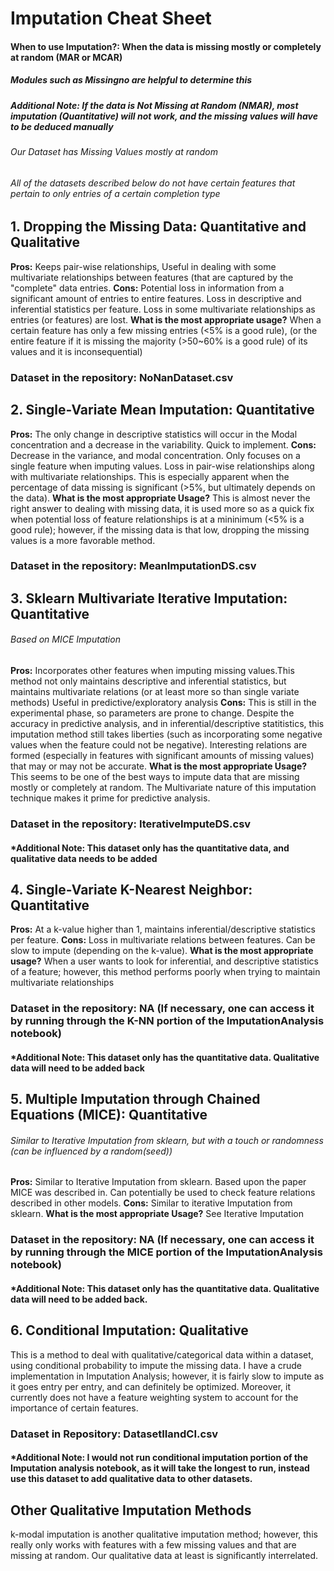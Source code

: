 # Imputation Cheat Sheet
#### When to use Imputation?: When the data is missing mostly or completely at random (MAR or MCAR)
##### Modules such as Missingno are helpful to determine this
##### Additional Note: If the data is Not Missing at Random (NMAR), most imputation (Quantitative) will not work, and the missing values will have to be deduced manually

###### Our Dataset has Missing Values mostly at random
###### All of the datasets described below do not have certain features that pertain to only entries of a certain completion type

## 1. Dropping the Missing Data: Quantitative and Qualitative
<b>Pros:</b> Keeps pair-wise relationships, Useful in dealing with some multivariate relationships between features (that are captured by the "complete" data entries.
<b>Cons:</b> Potential loss in information from a significant amount of entries to entire features. Loss in descriptive and inferential statistics per feature. Loss in some multivariate relationships as entries (or features) are lost.
<b>What is the most appropriate usage?</b> When a certain feature has only a few missing entries (<5% is a good rule), (or the entire feature if it is missing the majority (>50~60% is a good rule) of its values and it is inconsequential)
### Dataset in the repository: NoNanDataset.csv

## 2. Single-Variate Mean Imputation: Quantitative
<b>Pros:</b> The only change in descriptive statistics will occur in the Modal concentration and a decrease in the variability. Quick to implement.
<b>Cons:</b> Decrease in the variance, and modal concentration. Only focuses on a single feature when imputing values. Loss in pair-wise relationships along with multivariate relationships. This is especially apparent when the percentage of data missing is significant (>5%, but ultimately depends on the data).
<b>What is the most appropriate Usage?</b> This is almost never the right answer to dealing with missing data, it is used more so as a quick fix when potential loss of feature relationships is at a mininimum (<5% is a good rule); however, if the missing data is that low, dropping the missing values is a more favorable method.
### Dataset in the repository: MeanImputationDS.csv

## 3. Sklearn Multivariate Iterative Imputation: Quantitative
###### Based on MICE Imputation
<b>Pros:</b> Incorporates other features when imputing missing values.This method not only maintains descriptive and inferential statistics, but maintains multivariate relations (or at least more so than single variate methods) Useful in predictive/exploratory analysis
<b>Cons:</b> This is still in the experimental phase, so parameters are prone to change. Despite the accuracy in predictive analysis, and in inferential/descriptive statitistics, this imputation method still takes liberties (such as incorporating some negative values when the feature could not be negative). Interesting relations are formed (especially in features with significant amounts of missing values) that may or may not be accurate.
<b>What is the most appropriate Usage?</b> This seems to be one of the best ways to impute data that are missing mostly or completely at random. The Multivariate nature of this imputation technique makes it prime for predictive analysis.
### Dataset in the repository: IterativeImputeDS.csv
#### *Additional Note: This dataset only has the quantitative data, and qualitative data needs to be added 

## 4. Single-Variate K-Nearest Neighbor: Quantitative
<b>Pros:</b> At a k-value higher than 1, maintains inferential/descriptive statistics per feature.
<b>Cons:</b> Loss in multivariate relations between features. Can be slow to impute (depending on the k-value).
<b>What is the most appropriate usage?</b> When a user wants to look for inferential, and descriptive statistics of a feature; however, this method performs poorly when trying to maintain multivariate relationships
### Dataset in the repository: NA (If necessary, one can access it by running through the K-NN portion of the ImputationAnalysis notebook)
#### *Additional Note: This dataset only has the quantitative data. Qualitative data will need to be added back

## 5. Multiple Imputation through Chained Equations (MICE): Quantitative
###### Similar to Iterative Imputation from sklearn, but with a touch or randomness (can be influenced by a random(seed))
<b>Pros:</b> Similar to Iterative Imputation from sklearn. Based upon the paper MICE was described in. Can potentially be used to check feature relations described in other models.
<b>Cons:</b> Similar to iterative Imputation from sklearn.
<b>What is the most appropriate Usage?</b> See Iterative Imputation
### Dataset in the repository: NA (If necessary, one can access it by running through the MICE portion of the ImputationAnalysis notebook)
#### *Additional Note: This dataset only has the quantitative data. Qualitative data will need to be added back.

## 6. Conditional Imputation: Qualitative
This is a method to deal with qualitative/categorical data within a dataset, using conditional probability to impute the missing data. I have a crude implementation in Imputation Analysis; however, it is fairly slow to impute as it goes entry per entry, and can definitely be optimized. Moreover, it currently does not have a feature weighting system to account for the importance of certain features.
### Dataset in Repository: DatasetIIandCI.csv
#### *Additional Note: I would not run conditional imputation portion of the Imputation analysis notebook, as it will take the longest to run, instead use this dataset to add qualitative data to other datasets.

## Other Qualitative Imputation Methods
k-modal imputation is another qualitative imputation method; however, this really only works with features with a few missing values and that are missing at random. Our qualitative data at least is significantly interrelated.

